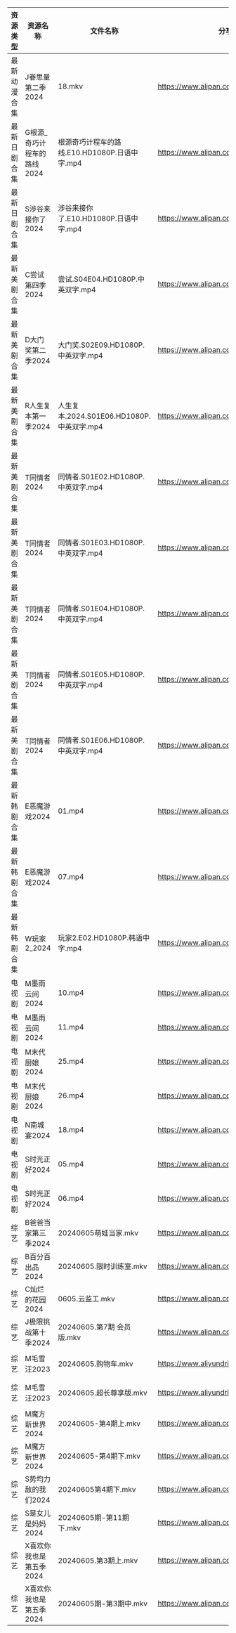 | 资源类型   | 资源名称             | 文件名称                              | 分享链接                                      | 更新时间                |
| ------ | ---------------- | --------------------------------- | ----------------------------------------- | ------------------- |
| 最新动漫合集 | J眷思量第二季2024      | 18.mkv                            | https://www.alipan.com/s/Dh6A27bUJBP      | 2024-06-05 14:08:37 |
| 最新日剧合集 | G根源_奇巧计程车的路线2024 | 根源奇巧计程车的路线.E10.HD1080P.日语中字.mp4   | https://www.alipan.com/s/HeLQtdn86kT      | 2024-06-05 16:08:24 |
| 最新日剧合集 | S涉谷来接你了2024      | 涉谷来接你了.E10.HD1080P.日语中字.mp4       | https://www.alipan.com/s/GAYvfXUrcNi      | 2024-06-05 00:08:30 |
| 最新美剧合集 | C尝试第四季2024       | 尝试.S04E04.HD1080P.中英双字.mp4        | https://www.alipan.com/s/fYB8hQ9D8f5      | 2024-06-05 14:08:24 |
| 最新美剧合集 | D大门奖第二季2024      | 大门奖.S02E09.HD1080P.中英双字.mp4       | https://www.alipan.com/s/ff8kZKjho6A      | 2024-06-05 14:05:11 |
| 最新美剧合集 | R人生复本第一季2024     | 人生复本.2024.S01E06.HD1080P.中英双字.mp4 | https://www.alipan.com/s/tHTSR2SQ9iq      | 2024-06-05 14:06:23 |
| 最新美剧合集 | T同情者2024         | 同情者.S01E02.HD1080P.中英双字.mp4       | https://www.alipan.com/s/EHq4WStwPDY      | 2024-06-05 14:38:17 |
| 最新美剧合集 | T同情者2024         | 同情者.S01E03.HD1080P.中英双字.mp4       | https://www.alipan.com/s/EHq4WStwPDY      | 2024-06-05 14:38:17 |
| 最新美剧合集 | T同情者2024         | 同情者.S01E04.HD1080P.中英双字.mp4       | https://www.alipan.com/s/EHq4WStwPDY      | 2024-06-05 14:38:16 |
| 最新美剧合集 | T同情者2024         | 同情者.S01E05.HD1080P.中英双字.mp4       | https://www.alipan.com/s/EHq4WStwPDY      | 2024-06-05 14:38:16 |
| 最新美剧合集 | T同情者2024         | 同情者.S01E06.HD1080P.中英双字.mp4       | https://www.alipan.com/s/EHq4WStwPDY      | 2024-06-05 14:38:16 |
| 最新韩剧合集 | E恶魔游戏2024        | 01.mp4                            | https://www.alipan.com/s/UKDyPbTuTjh      | 2024-06-05 14:05:15 |
| 最新韩剧合集 | E恶魔游戏2024        | 07.mp4                            | https://www.alipan.com/s/UKDyPbTuTjh      | 2024-06-05 14:05:15 |
| 最新韩剧合集 | W玩家2_2024        | 玩家2.E02.HD1080P.韩语中字.mp4          | https://www.alipan.com/s/BQakqHpWTDX      | 2024-06-05 00:08:36 |
| 电视剧    | M墨雨云间2024        | 10.mp4                            | https://www.alipan.com/s/KZu4X7vNdhK      | 2024-06-05 14:38:10 |
| 电视剧    | M墨雨云间2024        | 11.mp4                            | https://www.alipan.com/s/KZu4X7vNdhK      | 2024-06-05 14:38:09 |
| 电视剧    | M末代厨娘2024        | 25.mp4                            | https://www.alipan.com/s/MzBG2dCbCix      | 2024-06-05 14:05:40 |
| 电视剧    | M末代厨娘2024        | 26.mp4                            | https://www.alipan.com/s/MzBG2dCbCix      | 2024-06-05 14:05:39 |
| 电视剧    | N南城宴2024         | 18.mp4                            | https://www.alipan.com/s/EcujqdaQJ8C      | 2024-06-05 14:05:51 |
| 电视剧    | S时光正好2024        | 05.mp4                            | https://www.alipan.com/s/pZMEkkgQ5kg      | 2024-06-05 14:38:13 |
| 电视剧    | S时光正好2024        | 06.mp4                            | https://www.alipan.com/s/pZMEkkgQ5kg      | 2024-06-05 14:38:13 |
| 综艺     | B爸爸当家第三季2024     | 20240605萌娃当家.mkv                  | https://www.alipan.com/s/CZcWZGAe35k      | 2024-06-05 14:06:52 |
| 综艺     | B百分百出品2024       | 20240605.限时训练室.mkv                | https://www.alipan.com/s/N2RcoMVTDZC      | 2024-06-05 14:06:55 |
| 综艺     | C灿烂的花园2024       | 0605.云监工.mkv                      | https://www.alipan.com/s/cusw5oJaLFV      | 2024-06-05 14:07:03 |
| 综艺     | J极限挑战第十季2024     | 20240605.第7期 会员版.mkv              | https://www.alipan.com/s/AVDbVKDwyT9      | 2024-06-05 14:07:23 |
| 综艺     | M毛雪汪2023         | 20240605.购物车.mkv                  | https://www.aliyundrive.com/s/asPqfgPRqAg | 2024-06-05 14:07:31 |
| 综艺     | M毛雪汪2023         | 20240605.超长尊享版.mkv                | https://www.aliyundrive.com/s/asPqfgPRqAg | 2024-06-05 14:07:30 |
| 综艺     | M魔方新世界2024       | 20240605-第4期上.mkv                 | https://www.alipan.com/s/QX27Hz4Mb8P      | 2024-06-05 14:07:36 |
| 综艺     | M魔方新世界2024       | 20240605-第4期下.mkv                 | https://www.alipan.com/s/QX27Hz4Mb8P      | 2024-06-05 14:07:35 |
| 综艺     | S势均力敌的我们2024     | 20240605第4期下.mkv                  | https://www.alipan.com/s/XsFhEtje2h7      | 2024-06-05 14:07:53 |
| 综艺     | S是女儿是妈妈2024      | 20240605期-第11期下.mkv               | https://www.alipan.com/s/GGFq6YSak3R      | 2024-06-05 14:07:56 |
| 综艺     | X喜欢你我也是第五季2024   | 20240605.第3期上.mkv                 | https://www.alipan.com/s/Si6SYux7pfw      | 2024-06-05 14:08:08 |
| 综艺     | X喜欢你我也是第五季2024   | 20240605期-第3期中.mkv                | https://www.alipan.com/s/Si6SYux7pfw      | 2024-06-05 14:08:07 |
